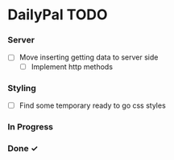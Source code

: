 # DailyPal TODO

### Server

- [ ] Move inserting getting data to server side  
  - [ ] Implement http methods  

### Styling

- [ ] Find some temporary ready to go css styles

### In Progress



### Done ✓
